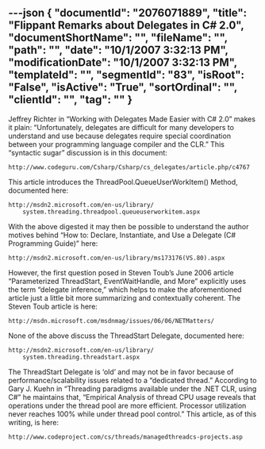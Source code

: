 ---json
{
  "documentId": "2076071889",
  "title": "Flippant Remarks about Delegates in C# 2.0",
  "documentShortName": "",
  "fileName": "",
  "path": "",
  "date": "10/1/2007 3:32:13 PM",
  "modificationDate": "10/1/2007 3:32:13 PM",
  "templateId": "",
  "segmentId": "83",
  "isRoot": "False",
  "isActive": "True",
  "sortOrdinal": "",
  "clientId": "",
  "tag": ""
}
---

Jeffrey Richter in “Working with Delegates Made Easier with C# 2.0” makes it plain: “Unfortunately, delegates are difficult for many developers to understand and use because delegates require special coordination between your programming language compiler and the CLR.” This “syntactic sugar” discussion is in this document:

    http://www.codeguru.com/Csharp/Csharp/cs_delegates/article.php/c4767

This article introduces the ThreadPool.QueueUserWorkItem() Method, documented here:

    http://msdn2.microsoft.com/en-us/library/
        system.threading.threadpool.queueuserworkitem.aspx

With the above digested it may then be possible to understand the author motives behind “How to: Declare, Instantiate, and Use a Delegate (C# Programming Guide)” here:

    http://msdn2.microsoft.com/en-us/library/ms173176(VS.80).aspx

However, the first question posed in Steven Toub’s June 2006 article “Parameterized ThreadStart, EventWaitHandle, and More” explicitly uses the term “delegate inference,” which helps to make the aforementioned article just a little bit more summarizing and contextually coherent. The Steven Toub article is here:

    http://msdn.microsoft.com/msdnmag/issues/06/06/NETMatters/

None of the above discuss the ThreadStart Delegate, documented here:

    http://msdn2.microsoft.com/en-us/library/
        system.threading.threadstart.aspx

The ThreadStart Delegate is ‘old’ and may not be in favor because of performance/scalability issues related to a “dedicated thread.” According to Gary J. Kuehn in “Threading paradigms available under the .NET CLR, using C#” he maintains that, “Empirical Analysis of thread CPU usage reveals that operations under the thread pool are more efficient. Processor utilization never reaches 100% while under thread pool control.” This article, as of this writing, is here:

    http://www.codeproject.com/cs/threads/managedthreadcs-projects.asp
